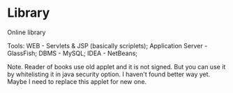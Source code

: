 # Library
Online library 

Tools:
WEB - Servlets & JSP (basically scriplets);
Application Server - GlassFish;
DBMS - MySQL;
IDEA - NetBeans;

Note. Reader of books use old applet and it is not signed.
But you can use it by whitelisting it in java security option. I haven't found better way yet.
Maybe I need to replace this applet for new one. 
